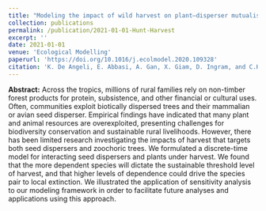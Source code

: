 ```yaml
---
title: "Modeling the impact of wild harvest on plant–disperser mutualisms: Plant and disperser co-harvest model"
collection: publications
permalink: /publication/2021-01-01-Hunt-Harvest
excerpt: ''
date: 2021-01-01
venue: 'Ecological Modelling'
paperurl: 'https://doi.org/10.1016/j.ecolmodel.2020.109328'
citation: 'K. De Angeli, E. Abbasi, A. Gan, X. Giam, D. Ingram, and C.H. Chang. (2021). &quot;Modeling the impact of wild harvest on plant–disperser mutualisms: Plant and disperser co-harvest model&quot; <i>Ecological Modelling</i>.'
---
```


__Abstract:__ Across the tropics, millions of rural families rely on non-timber forest products for protein, subsistence, and other financial or cultural uses. Often, communities exploit biotically dispersed trees and their mammalian or avian seed disperser. Empirical findings have indicated that many plant and animal resources are overexploited, presenting challenges for biodiversity conservation and sustainable rural livelihoods. However, there has been limited research investigating the impacts of harvest that targets both seed dispersers and zoochoric trees. We formulated a discrete-time model for interacting seed dispersers and plants under harvest. We found that the more dependent species will dictate the sustainable threshold level of harvest, and that higher levels of dependence could drive the species pair to local extinction. We illustrated the application of sensitivity analysis to our modeling framework in order to facilitate future analyses and applications using this approach.
